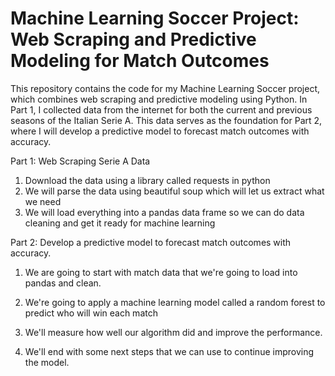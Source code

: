 #  Machine Learning Soccer Project: Web Scraping and Predictive Modeling for Match Outcomes
This repository contains the code for my Machine Learning Soccer project, which combines web scraping and predictive modeling using Python. In Part 1, I collected data from the internet for both the current and previous seasons of the Italian Serie A. This data serves as the foundation for Part 2, where I will develop a predictive model to forecast match outcomes with accuracy.

Part 1: Web Scraping Serie A Data

1. Download the data using a library called requests in python
2. We will parse the data using beautiful soup which will let us extract what we need
3. We will load everything into a pandas data frame so we can do data cleaning and get it ready for machine learning


Part 2: Develop a predictive model to forecast match outcomes with accuracy.

1. We are going to start with match data that we're going to load into pandas and clean.

2. We're going to apply a machine learning model called a random forest to predict who will win each match

3. We'll measure how well our algorithm did and improve the performance.

4. We'll end with some next steps that we can use to continue improving the model.
